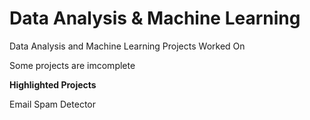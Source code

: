 # Data Analysis & Machine Learning

Data Analysis and Machine Learning Projects Worked On

Some projects are imcomplete

**Highlighted Projects**
      
Email Spam Detector
